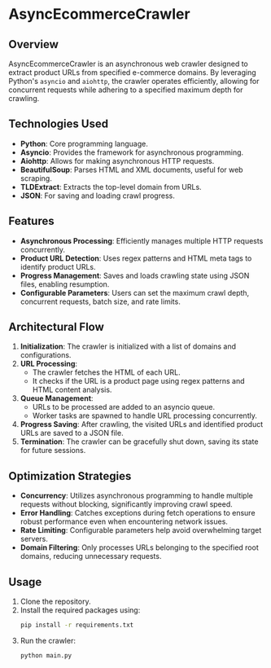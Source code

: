 # AsyncEcommerceCrawler

## Overview
AsyncEcommerceCrawler is an asynchronous web crawler designed to extract product URLs from specified e-commerce domains. By leveraging Python's `asyncio` and `aiohttp`, the crawler operates efficiently, allowing for concurrent requests while adhering to a specified maximum depth for crawling.

## Technologies Used
- **Python**: Core programming language.
- **Asyncio**: Provides the framework for asynchronous programming.
- **Aiohttp**: Allows for making asynchronous HTTP requests.
- **BeautifulSoup**: Parses HTML and XML documents, useful for web scraping.
- **TLDExtract**: Extracts the top-level domain from URLs.
- **JSON**: For saving and loading crawl progress.

## Features
- **Asynchronous Processing**: Efficiently manages multiple HTTP requests concurrently.
- **Product URL Detection**: Uses regex patterns and HTML meta tags to identify product URLs.
- **Progress Management**: Saves and loads crawling state using JSON files, enabling resumption.
- **Configurable Parameters**: Users can set the maximum crawl depth, concurrent requests, batch size, and rate limits.

## Architectural Flow
1. **Initialization**: The crawler is initialized with a list of domains and configurations.
2. **URL Processing**:
   - The crawler fetches the HTML of each URL.
   - It checks if the URL is a product page using regex patterns and HTML content analysis.
3. **Queue Management**: 
   - URLs to be processed are added to an asyncio queue.
   - Worker tasks are spawned to handle URL processing concurrently.
4. **Progress Saving**: After crawling, the visited URLs and identified product URLs are saved to a JSON file.
5. **Termination**: The crawler can be gracefully shut down, saving its state for future sessions.

## Optimization Strategies
- **Concurrency**: Utilizes asynchronous programming to handle multiple requests without blocking, significantly improving crawl speed.
- **Error Handling**: Catches exceptions during fetch operations to ensure robust performance even when encountering network issues.
- **Rate Limiting**: Configurable parameters help avoid overwhelming target servers.
- **Domain Filtering**: Only processes URLs belonging to the specified root domains, reducing unnecessary requests.

## Usage
1. Clone the repository.
2. Install the required packages using:
   ```bash
   pip install -r requirements.txt
   ```
3. Run the crawler:
   ```bash
   python main.py
   ```
